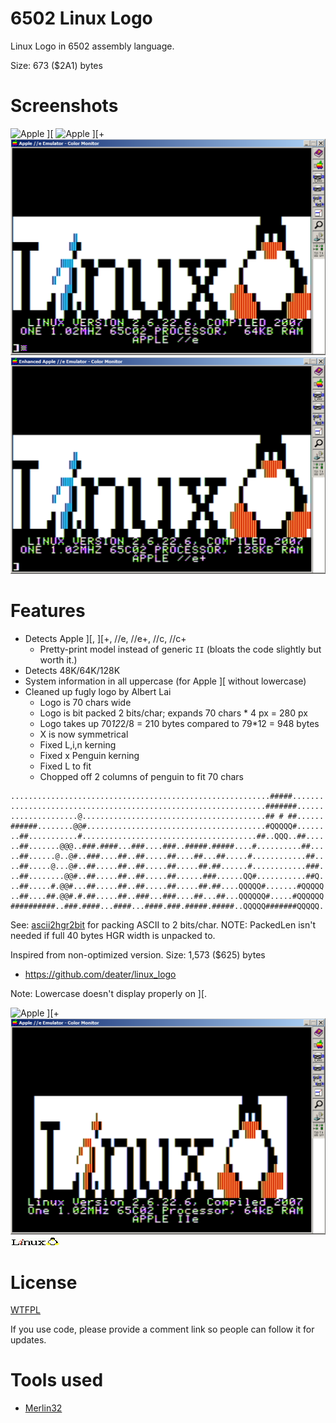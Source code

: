
# 6502 Linux Logo

Linux Logo in 6502 assembly language.

Size: 673 ($2A1) bytes


# Screenshots

![Apple \]\[ ](pics/linux_logo_2.png)
![Apple \]\[+](pics/linux_logo_2plus.png)
![Apple //e  ](pics/linux_logo_2e.png)
![Apple //e+ ](pics/linux_logo_2eplus.png)


# Features

* Detects Apple \]\[, \]\[+, //e, //e+, //c, //c+
  * Pretty-print model instead of generic `II` (bloats the code slightly but worth it.)
* Detects 48K/64K/128K 
* System information in all uppercase (for Apple \]\[ without lowercase)
* Cleaned up fugly logo by Albert Lai
  * Logo is 70 chars wide
  * Logo is bit packed 2 bits/char; expands 70 chars * 4 px = 280 px
  * Logo takes up 70*12*2/8 = 210 bytes compared to 79*12 = 948 bytes
  * X is now symmetrical
  * Fixed L,i,n kerning
  * Fixed x Penguin kerning
  * Fixed L to fit
  * Chopped off 2 columns of penguin to fit 70 chars

```
..........................................................#####.......
.........................................................#######......
...............@.........................................## # ##......
######........@@#........................................#QQQQQ#......
..##...........#.......................................##..QQQ..##....
..##.......@@@..###.####...###....###..#####.#####....#..........##...
..##......@..@#..###....##..##.....##....##...##.....#............##..
..##.....@...@#..##.....##..##.....##.....##.##......#............###.
..##........@@#..##.....##..##.....##......###......QQ#...........##Q.
..##.....#.@@#...##.....##..##.....##.....##.##....QQQQQ#.......#QQQQQ
..##....##.@@#.#.##.....##..###...###....##...##...QQQQQQ#.....#QQQQQQ
##########..###.####...####...####.###.#####.#####..QQQQQ#######QQQQQ.
```

See: [ascii2hgr2bit](ascii2hgr2bit.c) for packing ASCII to 2 bits/char.
NOTE: PackedLen isn't needed if full 40 bytes HGR width is unpacked to.

Inspired from non-optimized version. Size: 1,573 ($625) bytes
* https://github.com/deater/linux_logo

Note: Lowercase doesn't display properly on \]\[.

![Apple \]\[+](pics/ll_6502_2plus.png)
![Apple //e  ](pics/ll_6502_2e.png)
![79x12 Logo ](pics/original_linux_logo_79x12.png)

# License

[WTFPL](http://www.wtfpl.net/)

If you use code, please provide a comment link so people can follow it for updates.

# Tools used

* [Merlin32]()

